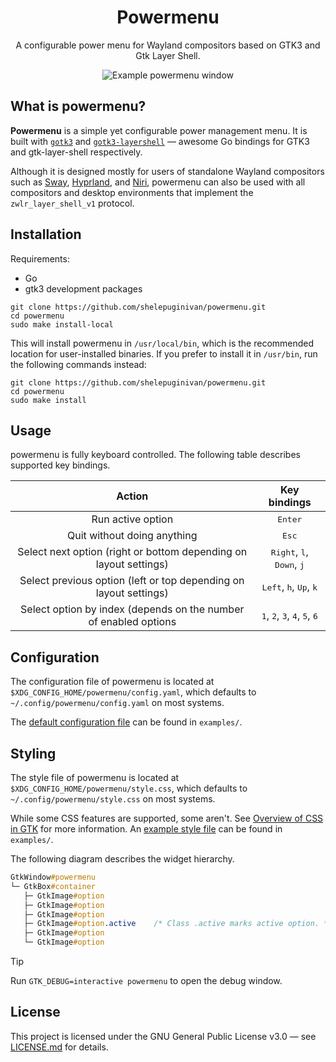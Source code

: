 <div align="center">

# Powermenu

A configurable power menu for Wayland compositors based on GTK3 and Gtk Layer Shell.

![Example powermenu window](https://github.com/user-attachments/assets/d88d3710-135f-4c62-bc4b-1e5d3e529b0b)

</div>


## What is powermenu?

**Powermenu** is a simple yet configurable power management menu. It is built with [`gotk3`](https://github.com/gotk3/gotk3) and [`gotk3-layershell`](https://github.com/dlasky/gotk3-layershell) &mdash; awesome Go bindings for GTK3 and gtk-layer-shell respectively.

Although it is designed mostly for users of standalone Wayland compositors such as [Sway](https://github.com/swaywm/sway), [Hyprland](https://github.com/hyprwm/Hyprland), and [Niri](https://github.com/YaLTeR/niri), powermenu can also be used with all compositors and desktop environments that implement the `zwlr_layer_shell_v1` protocol.


## Installation

Requirements:

- Go
- gtk3 development packages

```shell
git clone https://github.com/shelepuginivan/powermenu.git
cd powermenu
sudo make install-local
```

This will install powermenu in `/usr/local/bin`, which is the recommended location for user-installed binaries. If you prefer to install it in `/usr/bin`, run the following commands instead:

```shell
git clone https://github.com/shelepuginivan/powermenu.git
cd powermenu
sudo make install
```

## Usage

powermenu is fully keyboard controlled. The following table describes supported key bindings.

|                              Action                               |                                    Key bindings                                    |
| :---------------------------------------------------------------: | :--------------------------------------------------------------------------------: |
|                         Run active option                         |                                  <kbd>Enter</kbd>                                  |
|                    Quit without doing anything                    |                                   <kbd>Esc</kbd>                                   |
| Select next option (right or bottom depending on layout settings) |           <kbd>Right</kbd>, <kbd>l</kbd>, <kbd>Down</kbd>, <kbd>j</kbd>            |
| Select previous option (left or top depending on layout settings) |             <kbd>Left</kbd>, <kbd>h</kbd>, <kbd>Up</kbd>, <kbd>k</kbd>             |
| Select option by index (depends on the number of enabled options  | <kbd>1</kbd>, <kbd>2</kbd>, <kbd>3</kbd>, <kbd>4</kbd>, <kbd>5</kbd>, <kbd>6</kbd> |


## Configuration

The configuration file of powermenu is located at `$XDG_CONFIG_HOME/powermenu/config.yaml`, which defaults to `~/.config/powermenu/config.yaml` on most systems.

The [default configuration file](https://github.com/shelepuginivan/powermenu/blob/main/examples/config.yaml) can be found in `examples/`.


## Styling

The style file of powermenu is located at `$XDG_CONFIG_HOME/powermenu/style.css`, which defaults to `~/.config/powermenu/style.css` on most systems.

While some CSS features are supported, some aren't. See [Overview of CSS in GTK](https://docs.gtk.org/gtk3/css-overview.html) for more information.
An [example style file](https://github.com/shelepuginivan/powermenu/blob/main/examples/style.css) can be found in `examples/`.

The following diagram describes the widget hierarchy.

```css
GtkWindow#powermenu
└─ GtkBox#container
   ├─ GtkImage#option
   ├─ GtkImage#option
   ├─ GtkImage#option
   ├─ GtkImage#option.active    /* Class .active marks active option. */
   ├─ GtkImage#option
   └─ GtkImage#option
```

> [!TIP]
> Run `GTK_DEBUG=interactive powermenu` to open the debug window.


## License

This project is licensed under the GNU General Public License v3.0 &mdash; see [LICENSE.md](https://github.com/shelepuginivan/powermenu/blob/main/LICENSE.md) for details.
